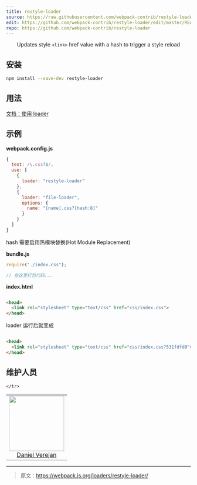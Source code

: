 ```yaml
---
title: restyle-loader
source: https://raw.githubusercontent.com/webpack-contrib/restyle-loader/master/README.md
edit: https://github.com/webpack-contrib/restyle-loader/edit/master/README.md
repo: https://github.com/webpack-contrib/restyle-loader
---
```



<div align="center">

Updates style `<link>` href value with a hash to trigger a style reload

</div>

## 安装

```bash
npm install --save-dev restyle-loader
```

## 用法

[文档：使用 loader](https://webpack.js.org/loaders/)

## 示例

**webpack.config.js**

```js
{
  test: /\.css?$/,
  use: [
    {
      loader: "restyle-loader"
    },
    {
      loader: "file-loader",
      options: {
        name: "[name].css?[hash:8]"
      }
    }
  ]
}
```
hash 需要启用热模块替换(Hot Module Replacement)

**bundle.js**

```js
require("./index.css");

// 在这里打包代码...
```


**index.html**

```html

<head>
  <link rel="stylesheet" type="text/css" href="css/index.css">
</head>

```
loader 运行后就变成
```html

<head>
  <link rel="stylesheet" type="text/css" href="css/index.css?531fdfd0">
</head>

```


## 维护人员

<table>
  <tbody>
    <tr>
      <td align="center">
        <a href="https://github.com/">
          <img width="150" height="150" src="https://avatars2.githubusercontent.com/u/7072732?v=3&s=150">
          <br />
          <a href="https://github.com/">Daniel Verejan</a>
        </a>
      </td>

    </tr>
  <tbody>
</table>

[npm]: https://img.shields.io/npm/v/restyle-loader.svg
[npm-url]: https://npmjs.com/package/restyle-loader

[deps]: https://david-dm.org/webpack-contrib/restyle-loader.svg
[deps-url]: https://david-dm.org/webpack-contrib/restyle-loader

[chat]: https://img.shields.io/badge/gitter-webpack%2Fwebpack-brightgreen.svg
[chat-url]: https://gitter.im/webpack/webpack

[test]: http://img.shields.io/travis/webpack-contrib/restyle-loader.svg
[test-url]: https://travis-ci.org/webpack-contrib/restyle-loader

[cover]: https://codecov.io/gh/webpack-contrib/restyle-loader/branch/master/graph/badge.svg
[cover-url]: https://codecov.io/gh/webpack-contrib/restyle-loader

***

> 原文：https://webpack.js.org/loaders/restyle-loader/
